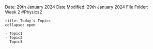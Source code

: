 Date: 29th January 2024
Date Modified: 29th January 2024
File Folder: Week 2
#Physics2

```ad-abstract
title: Today's Topics
collapse: open

- Topic1
- Topic2
- Topic3

```
